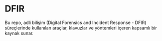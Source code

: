 # DFIR
Bu repo, adli bilişim (Digital Forensics and Incident Response - DFIR) süreçlerinde kullanılan araçlar, klavuzlar ve yöntemleri içeren kapsamlı bir kaynak sunar.
